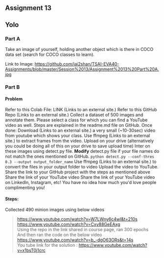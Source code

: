 ## Assignment 13
## Yolo

### Part A
Take an image of yourself, holding another object which is there in COCO data set (search for COCO classes to learn). 

Link to Image: https://github.com/jai2shan/TSAI-EVA40-Assignments/blob/master/Session%2013/Assignment%2013%20Part%20A.jpg

### Part B
#### Problem 
Refer to this Colab File: LINK (Links to an external site.)
Refer to this GitHub Repo (Links to an external site.)
Collect a dataset of 500 images and annotate them. Please select a class for which you can find a YouTube video as well. Steps are explained in the readme.md file on GitHub.
Once done:
Download (Links to an external site.) a very small (~10-30sec) video from youtube which shows your class. 
Use ffmpeg (Links to an external site.) to extract frames from the video. 
Upload on your drive (alternatively you could be doing all of this on your drive to save upload time)
Inter on these images using detect.py file. **Modify** detect.py file if your file names do not match the ones mentioned on GitHub. 
`python detect.py --conf-thres 0.3 --output output_folder_name`
Use ffmpeg (Links to an external site.) to convert the files in your output folder to video
Upload the video to YouTube. 
Share the link to your GitHub project with the steps as mentioned above
Share the link of your YouTube video
Share the link of your YouTube video on LinkedIn, Instagram, etc! You have no idea how much you'd love people complimenting you! 

#### Steps: 
Collected 490 minion images using below videos 
  > https://www.youtube.com/watch?v=W7LWny6c4wI&t=210s
  > https://www.youtube.com/watch?v=Cxy88GeEAxg      
Using the repo in the link shared in course page, ran 300 epochs     
And then ran the code on the below video       
  > https://www.youtube.com/watch?v=b_-dgO63ORs&t=14s     
 You tube link for the solution : https://www.youtube.com/watch?v=x1bsT0j1crc

